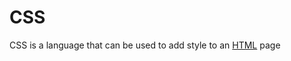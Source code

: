 # CSS

CSS is a language that can be used to add style to an [HTML](/wiki/HTML) page

        
        